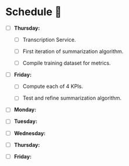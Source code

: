 # Schedule 📆

- [ ] **Thursday:**

  - [ ] Transcription Service.

  - [ ] First iteration of summarization algorithm.

  - [ ] Compile training dataset for metrics.

- [ ] **Friday:**

  - [ ] Compute each of 4 KPIs.

  - [ ] Test and refine summarization algorithm.

- [ ] **Monday:**

- [ ] **Tuesday:**

- [ ] **Wednesday:**

- [ ] **Thursday:**

- [ ] **Friday:**


